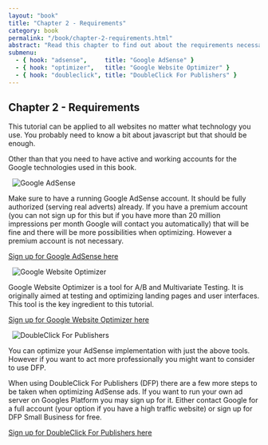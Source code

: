 ```yaml
---
layout: "book"
title: "Chapter 2 - Requirements"
category: book
permalink: "/book/chapter-2-requirements.html"
abstract: "Read this chapter to find out about the requirements necessary to make this book work out for you."
submenu:
  - { hook: "adsense",     title: "Google AdSense" }
  - { hook: "optimizer",   title: "Google Website Optimizer" }
  - { hook: "doubleclick", title: "DoubleClick For Publishers" }
---
```

## Chapter 2 - Requirements

This tutorial can be applied to all websites no matter what technology you use. You probably need to know a bit about javascript but that should be enough.

Other than that you need to have active and working accounts for the Google technologies used in this book.

<a name="adsense">&nbsp;</a>
![Google AdSense](/dfpadsenseoptimiser/img/google-adsense-logo.gif "Google AdSense logo")

Make sure to have a running Google AdSense account. It should be fully authorized (serving real adverts) already. If you have a premium account (you can not
sign up for this but if you have more than 20 million impressions per month Google will contact you automatically) that will be fine and there will be more
possibilities when optimizing. However a premium account is not necessary.

[Sign up for Google AdSense here](http://www.google.com/adsense "Google AdSense homepage")

<a name="optimizer">&nbsp;</a>
![Google Website Optimizer](/dfpadsenseoptimiser/img/google-website-optimizer-logo.gif "Google Website Optimizer logo")

Google Website Optimizer is a tool for A/B and Multivariate Testing. It is originally aimed at testing and optimizing landing pages and user interfaces.
This tool is the key ingredient to this tutorial.

[Sign up for Google Website Optimizer here](http://www.google.com/websiteoptimizer "Google Website Optimizer homepage")

<a name="doubleclick">&nbsp;</a>
![DoubleClick For Publishers](/dfpadsenseoptimiser/img/doubleclick-for-publishers-logo.png "DoubleClick For Publishers logo")

You can optimize your AdSense implementation with just the above tools. However if you want to act more professionally you might want to consider to use DFP.

When using DoubleClick For Publishers (DFP) there are a few more steps to be taken when optimizing AdSense ads. If you want to run your own ad server on Googles
Platform you may sign up for it. Either contact Google for a full account (your option if you have a high traffic website) or sign up for DFP Small Business for free.

[Sign up for DoubleClick For Publishers here](http://www.google.com/dfp "DoubleClick For Publishers homepage")
